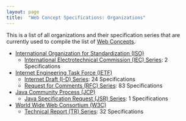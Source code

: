 ```yaml
---
layout: page
title:  "Web Concept Specifications: Organizations"
---
```


This is a list of all organizations and their specification series that are currently used to compile the list of [Web Concepts](../concepts).

* [International Organization for Standardization (ISO)](ISO)
  * [International Electrotechnical Commission (IEC) Series](ISO/IEC "Series overview"): 2 Specifications
* [Internet Engineering Task Force (IETF)](IETF)
  * [Internet Draft (I-D) Series](IETF/I-D "Series overview"): 24 Specifications
  * [Request for Comments (RFC) Series](IETF/RFC "Series overview"): 83 Specifications
* [Java Community Process (JCP)](JCP)
  * [Java Specification Request (JSR) Series](JCP/JSR "Series overview"): 1 Specifications
* [World Wide Web Consortium (W3C)](W3C)
  * [Technical Report (TR) Series](W3C/TR "Series overview"): 32 Specifications
